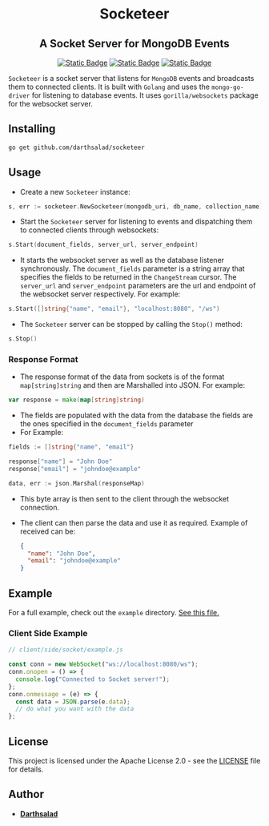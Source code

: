 <div align="center">

# Socketeer 
## A Socket Server for MongoDB Events
[![Static Badge](https://img.shields.io/badge/Golang-Package-blue.svg?logo=go&color=%2300ADD8)](https://pkg.go.dev/github.com/darthsalad/socketeer)
[![Static Badge](https://badgen.net/github/release/DarthSalad/socketeer/latest-release?color=orange&icon=github)](https://github.com/DarthSalad/socketeer/releases)
[![Static Badge](https://img.shields.io/badge/License-Apache%20License%202.0-green.svg)](/LICENSE)
</div>


`Socketeer` is a socket server that listens for `MongoDB` events and broadcasts them to connected clients. It is built with `Golang` and uses the `mongo-go-driver` for listening to database events. It uses `gorilla/websockets` package for the websocket server.

## Installing

```bash
go get github.com/darthsalad/socketeer
```
## Usage

- Create a new `Socketeer` instance:

```go
s, err := socketeer.NewSocketeer(mongodb_uri, db_name, collection_name)
```
- Start the `Socketeer` server for listening to events and dispatching them to connected clients through websockets:

```go
s.Start(document_fields, server_url, server_endpoint)
```
- It starts the websocket server as well as the database listener synchronously. The `document_fields` parameter is a string array that specifies the fields to be returned in the `ChangeStream` cursor. The `server_url` and `server_endpoint` parameters are the url and endpoint of the websocket server respectively. For example: 

```go
s.Start([]string{"name", "email"}, "localhost:8080", "/ws")
```

- The `Socketeer` server can be stopped by calling the `Stop()` method:

```go
s.Stop()
```
### Response Format
- The response format of the data from sockets is of the format `map[string]string` and then are Marshalled into JSON. For example:

```go
var response = make(map[string]string)
```
- The fields are populated with the data from the database
the fields are the ones specified in the `document_fields` parameter 
- For Example: 
```go
fields := []string{"name", "email"}

response["name"] = "John Doe"
response["email"] = "johndoe@example"

data, err := json.Marshal(responseMap)
```
- This byte array is then sent to the client through the websocket connection.
- The client can then parse the data and use it as required. Example of received can be:
  
  ```json
  {
    "name": "John Doe",
    "email": "johndoe@example"
  }
  ```

## Example

For a full example, check out the `example` directory. [See this file.](/example/main.go)

### Client Side Example
  
  ```ts
  // client/side/socket/example.js

  const conn = new WebSocket("ws://localhost:8080/ws");
  conn.onopen = () => {
    console.log("Connected to Socket server!");
  };
  conn.onmessage = (e) => {
    const data = JSON.parse(e.data);
    // do what you want with the data
  };
  ```

## License

This project is licensed under the Apache License 2.0 - see the [LICENSE](LICENSE) file for details.

## Author

- [**Darthsalad**](https://github.com/darthsalad)
